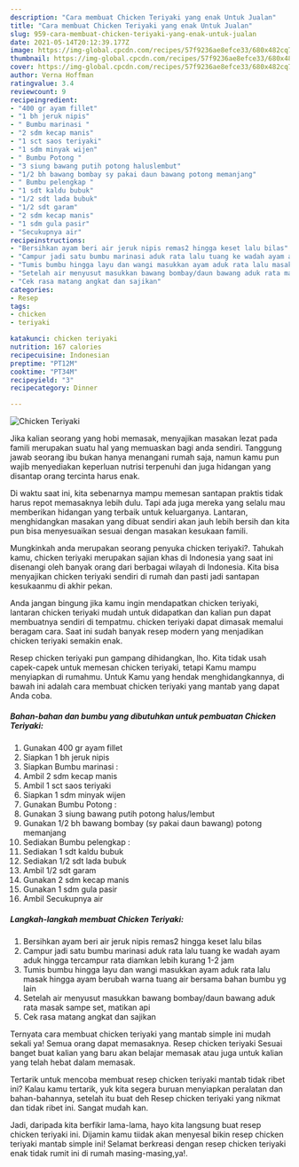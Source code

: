 ```yaml
---
description: "Cara membuat Chicken Teriyaki yang enak Untuk Jualan"
title: "Cara membuat Chicken Teriyaki yang enak Untuk Jualan"
slug: 959-cara-membuat-chicken-teriyaki-yang-enak-untuk-jualan
date: 2021-05-14T20:12:39.177Z
image: https://img-global.cpcdn.com/recipes/57f9236ae8efce33/680x482cq70/chicken-teriyaki-foto-resep-utama.jpg
thumbnail: https://img-global.cpcdn.com/recipes/57f9236ae8efce33/680x482cq70/chicken-teriyaki-foto-resep-utama.jpg
cover: https://img-global.cpcdn.com/recipes/57f9236ae8efce33/680x482cq70/chicken-teriyaki-foto-resep-utama.jpg
author: Verna Hoffman
ratingvalue: 3.4
reviewcount: 9
recipeingredient:
- "400 gr ayam fillet"
- "1 bh jeruk nipis"
- " Bumbu marinasi "
- "2 sdm kecap manis"
- "1 sct saos teriyaki"
- "1 sdm minyak wijen"
- " Bumbu Potong "
- "3 siung bawang putih potong haluslembut"
- "1/2 bh bawang bombay sy pakai daun bawang potong memanjang"
- " Bumbu pelengkap "
- "1 sdt kaldu bubuk"
- "1/2 sdt lada bubuk"
- "1/2 sdt garam"
- "2 sdm kecap manis"
- "1 sdm gula pasir"
- "Secukupnya air"
recipeinstructions:
- "Bersihkan ayam beri air jeruk nipis remas2 hingga keset lalu bilas"
- "Campur jadi satu bumbu marinasi aduk rata lalu tuang ke wadah ayam aduk hingga tercampur rata diamkan lebih kurang 1-2 jam"
- "Tumis bumbu hingga layu dan wangi masukkan ayam aduk rata lalu masak hingga ayam berubah warna tuang air bersama bahan bumbu yg lain"
- "Setelah air menyusut masukkan bawang bombay/daun bawang aduk rata masak sampe set, matikan api"
- "Cek rasa matang angkat dan sajikan"
categories:
- Resep
tags:
- chicken
- teriyaki

katakunci: chicken teriyaki 
nutrition: 167 calories
recipecuisine: Indonesian
preptime: "PT12M"
cooktime: "PT34M"
recipeyield: "3"
recipecategory: Dinner

---
```



![Chicken Teriyaki](https://img-global.cpcdn.com/recipes/57f9236ae8efce33/680x482cq70/chicken-teriyaki-foto-resep-utama.jpg)

Jika kalian seorang yang hobi memasak, menyajikan masakan lezat pada famili merupakan suatu hal yang memuaskan bagi anda sendiri. Tanggung jawab seorang ibu bukan hanya menangani rumah saja, namun kamu pun wajib menyediakan keperluan nutrisi terpenuhi dan juga hidangan yang disantap orang tercinta harus enak.

Di waktu  saat ini, kita sebenarnya mampu memesan santapan praktis tidak harus repot memasaknya lebih dulu. Tapi ada juga mereka yang selalu mau memberikan hidangan yang terbaik untuk keluarganya. Lantaran, menghidangkan masakan yang dibuat sendiri akan jauh lebih bersih dan kita pun bisa menyesuaikan sesuai dengan masakan kesukaan famili. 



Mungkinkah anda merupakan seorang penyuka chicken teriyaki?. Tahukah kamu, chicken teriyaki merupakan sajian khas di Indonesia yang saat ini disenangi oleh banyak orang dari berbagai wilayah di Indonesia. Kita bisa menyajikan chicken teriyaki sendiri di rumah dan pasti jadi santapan kesukaanmu di akhir pekan.

Anda jangan bingung jika kamu ingin mendapatkan chicken teriyaki, lantaran chicken teriyaki mudah untuk didapatkan dan kalian pun dapat membuatnya sendiri di tempatmu. chicken teriyaki dapat dimasak memalui beragam cara. Saat ini sudah banyak resep modern yang menjadikan chicken teriyaki semakin enak.

Resep chicken teriyaki pun gampang dihidangkan, lho. Kita tidak usah capek-capek untuk memesan chicken teriyaki, tetapi Kamu mampu menyiapkan di rumahmu. Untuk Kamu yang hendak menghidangkannya, di bawah ini adalah cara membuat chicken teriyaki yang mantab yang dapat Anda coba.

<!--inarticleads1-->

##### Bahan-bahan dan bumbu yang dibutuhkan untuk pembuatan Chicken Teriyaki:

1. Gunakan 400 gr ayam fillet
1. Siapkan 1 bh jeruk nipis
1. Siapkan  Bumbu marinasi :
1. Ambil 2 sdm kecap manis
1. Ambil 1 sct saos teriyaki
1. Siapkan 1 sdm minyak wijen
1. Gunakan  Bumbu Potong :
1. Gunakan 3 siung bawang putih potong halus/lembut
1. Gunakan 1/2 bh bawang bombay (sy pakai daun bawang) potong memanjang
1. Sediakan  Bumbu pelengkap :
1. Sediakan 1 sdt kaldu bubuk
1. Sediakan 1/2 sdt lada bubuk
1. Ambil 1/2 sdt garam
1. Gunakan 2 sdm kecap manis
1. Gunakan 1 sdm gula pasir
1. Ambil Secukupnya air




<!--inarticleads2-->

##### Langkah-langkah membuat Chicken Teriyaki:

1. Bersihkan ayam beri air jeruk nipis remas2 hingga keset lalu bilas
1. Campur jadi satu bumbu marinasi aduk rata lalu tuang ke wadah ayam aduk hingga tercampur rata diamkan lebih kurang 1-2 jam
1. Tumis bumbu hingga layu dan wangi masukkan ayam aduk rata lalu masak hingga ayam berubah warna tuang air bersama bahan bumbu yg lain
1. Setelah air menyusut masukkan bawang bombay/daun bawang aduk rata masak sampe set, matikan api
1. Cek rasa matang angkat dan sajikan




Ternyata cara membuat chicken teriyaki yang mantab simple ini mudah sekali ya! Semua orang dapat memasaknya. Resep chicken teriyaki Sesuai banget buat kalian yang baru akan belajar memasak atau juga untuk kalian yang telah hebat dalam memasak.

Tertarik untuk mencoba membuat resep chicken teriyaki mantab tidak ribet ini? Kalau kamu tertarik, yuk kita segera buruan menyiapkan peralatan dan bahan-bahannya, setelah itu buat deh Resep chicken teriyaki yang nikmat dan tidak ribet ini. Sangat mudah kan. 

Jadi, daripada kita berfikir lama-lama, hayo kita langsung buat resep chicken teriyaki ini. Dijamin kamu tiidak akan menyesal bikin resep chicken teriyaki mantab simple ini! Selamat berkreasi dengan resep chicken teriyaki enak tidak rumit ini di rumah masing-masing,ya!.

